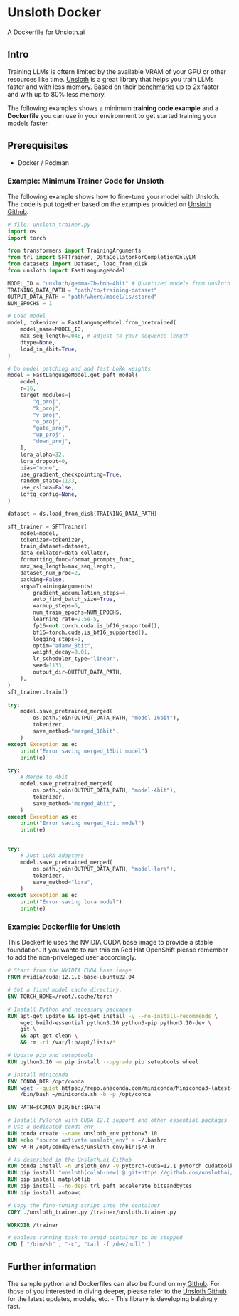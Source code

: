 # Unsloth Docker

A Dockerfile for Unsloth.ai

## Intro

Training LLMs is oftern limited by the available VRAM of your GPU or other resources like time. [Unsloth](https://github.com/unslothai/unsloth) is a great library that helps you train LLMs faster and with less memory. Based on their [benchmarks](https://github.com/unslothai/unsloth?tab=readme-ov-file#-performance-benchmarking) up to 2x faster and with up to 80% less memory.

The following examples shows a minimum **training code example** and a **Dockerfile** you can use in your environment to get started training your models faster.

## Prerequisites

- Docker / Podman

### Example: Minimum Trainer Code for Unsloth

The following example shows how to fine-tune your model with Unsloth. The code is put together based on the examples provided on [Unsloth Github](https://github.com/unslothai/unsloth).

```Python
# file: unsloth_trainer.py
import os
import torch

from transformers import TrainingArguments
from trl import SFTTrainer, DataCollatorForCompletionOnlyLM
from datasets import Dataset, load_from_disk
from unsloth import FastLanguageModel

MODEL_ID = "unsloth/gemma-7b-bnb-4bit" # Quantized models from unsloth for faster downloading
TRAINING_DATA_PATH = "path/to/training-dataset"
OUTPUT_DATA_PATH = "path/where/model/is/stored"
NUM_EPOCHS = 1

# Load model
model, tokenizer = FastLanguageModel.from_pretrained(
    model_name=MODEL_ID,
    max_seq_length=2048, # adjust to your sequence length
    dtype=None,
    load_in_4bit=True,
)

# Do model patching and add fast LoRA weights
model = FastLanguageModel.get_peft_model(
    model,
    r=16,
    target_modules=[
        "q_proj",
        "k_proj",
        "v_proj",
        "o_proj",
        "gate_proj",
        "up_proj",
        "down_proj",
    ],
    lora_alpha=32,
    lora_dropout=0,
    bias="none",
    use_gradient_checkpointing=True,
    random_state=1133,
    use_rslora=False,
    loftq_config=None,
)

dataset = ds.load_from_disk(TRAINING_DATA_PATH)

sft_trainer = SFTTrainer(
    model=model,
    tokenizer=tokenizer,
    train_dataset=dataset,
    data_collator=data_collator,
    formatting_func=format_prompts_func,
    max_seq_length=max_seq_length,
    dataset_num_proc=2,
    packing=False, 
    args=TrainingArguments(
        gradient_accumulation_steps=4,
        auto_find_batch_size=True,
        warmup_steps=5,
        num_train_epochs=NUM_EPOCHS,
        learning_rate=2.5e-5,
        fp16=not torch.cuda.is_bf16_supported(),
        bf16=torch.cuda.is_bf16_supported(),
        logging_steps=1,
        optim="adamw_8bit",
        weight_decay=0.01,
        lr_scheduler_type="linear",
        seed=1133,
        output_dir=OUTPUT_DATA_PATH,
    ),
)
sft_trainer.train()

try:
    model.save_pretrained_merged(
        os.path.join(OUTPUT_DATA_PATH, "model-16bit"),
        tokenizer,
        save_method="merged_16bit",
    )
except Exception as e:
    print("Error saving merged_16bit model")
    print(e)

try:
    # Merge to 4bit
    model.save_pretrained_merged(
        os.path.join(OUTPUT_DATA_PATH, "model-4bit"),
        tokenizer,
        save_method="merged_4bit",
    )
except Exception as e:
    print("Error saving merged_4bit model")
    print(e)


try:
    # Just LoRA adapters
    model.save_pretrained_merged(
        os.path.join(OUTPUT_DATA_PATH, "model-lora"),
        tokenizer,
        save_method="lora",
    )
except Exception as e:
    print("Error saving lora model")
    print(e)

```

### Example: Dockerfile for Unsloth

This Dockerfile uses the NVIDIA CUDA base image to provide a stable foundation. If you wanto to run this on Red Hat OpenShift please remember to add the non-priveleged user accordingly.

```Dockerfile
# Start from the NVIDIA CUDA base image
FROM nvidia/cuda:12.1.0-base-ubuntu22.04

# Set a fixed model cache directory.
ENV TORCH_HOME=/root/.cache/torch

# Install Python and necessary packages
RUN apt-get update && apt-get install -y --no-install-recommends \
    wget build-essential python3.10 python3-pip python3.10-dev \
    git \
    && apt-get clean \
    && rm -rf /var/lib/apt/lists/*

# Update pip and setuptools
RUN python3.10 -m pip install --upgrade pip setuptools wheel

# Install miniconda
ENV CONDA_DIR /opt/conda
RUN wget --quiet https://repo.anaconda.com/miniconda/Miniconda3-latest-Linux-x86_64.sh -O ~/miniconda.sh && \
    /bin/bash ~/miniconda.sh -b -p /opt/conda

ENV PATH=$CONDA_DIR/bin:$PATH

# Install PyTorch with CUDA 12.1 support and other essential packages
# Use a dedicated conda env 
RUN conda create --name unsloth_env python=3.10
RUN echo "source activate unsloth_env" > ~/.bashrc
ENV PATH /opt/conda/envs/unsloth_env/bin:$PATH

# As described in the Unsloth.ai Github
RUN conda install -n unsloth_env -y pytorch-cuda=12.1 pytorch cudatoolkit xformers -c pytorch -c nvidia -c xformers
RUN pip install "unsloth[colab-new] @ git+https://github.com/unslothai/unsloth.git"
RUN pip install matplotlib
RUN pip install --no-deps trl peft accelerate bitsandbytes
RUN pip install autoawq

# Copy the fine-tuning script into the container
COPY ./unsloth_trainer.py /trainer/unsloth.trainer.py

WORKDIR /trainer

# endless running task to avoid container to be stopped
CMD [ "/bin/sh" , "-c", "tail -f /dev/null" ]
```

## Further information

The sample python and Dockerfiles can also be found on my [Github](https://github.com/eightBEC/unsloth-docker/tree/main).
For those of you interested in diving deeper, please refer to the [Unsloth Github](https://github.com/unslothai/unsloth) for the latest updates, models, etc. - This library is developing balzingly fast.
